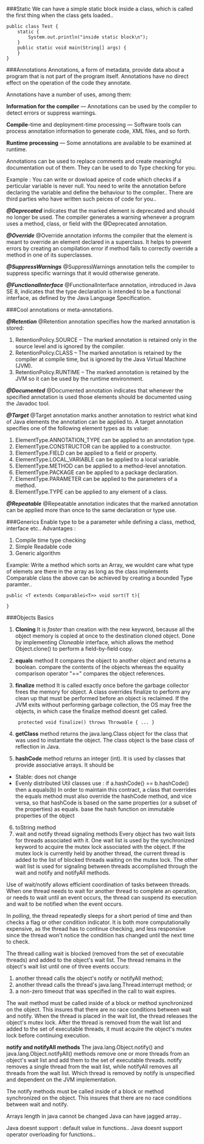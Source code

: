 ###Static 
We can have a simple static block inside a class, which is called the first thing when the class gets loaded.. 

    public class Test {
        static {
            System.out.println("inside static block\n");
        }
        public static void main(String[] args) {
        }
    }

###Annotations 
Annotations, a form of metadata, provide data about a program that is not part of the program itself. Annotations have no direct effect on the operation of the code they annotate.

Annotations have a number of uses, among them:

**Information for the compiler** — Annotations can be used by the compiler to detect errors or suppress warnings.

**Compile**-time and deployment-time processing — Software tools can process annotation information to generate code, XML files, and so forth.

**Runtime processing** — Some annotations are available to be examined at runtime.

Annotations can be used to replace comments and create meaningful documentation out of them. 
They can be used to do Type checking for you. 

Example : 
You can write or dowload  apeice of code which checks if a perticular variable is never null. 
You need to write the annotation before declaring the variable and define the behaviour to the compiler.. 
There are third parties who have written such peices of code for you.. 


**_@Deprecated_** indicates that the marked element is deprecated and should no longer be used. The compiler generates a warning whenever a program uses a method, class, or field with the @Deprecated annotation. 

**_@Override_** @Override annotation informs the compiler that the element is meant to override an element declared in a superclass. It helps to prevent errors by creating an compilation error if method fails to correctly override a method in one of its superclasses.

**_@SuppressWarnings_** @SuppressWarnings annotation tells the compiler to suppress specific warnings that it would otherwise generate.

**_@FunctionalInterface_** @FunctionalInterface annotation, introduced in Java SE 8, indicates that the type declaration is intended to be a functional interface, as defined by the Java Language Specification.


###Cool annotations or meta-annotations. 

**_@Retention_** @Retention annotation specifies how the marked annotation is stored:

1. RetentionPolicy.SOURCE – The marked annotation is  retained only in the source level and is ignored by the compiler.
2. RetentionPolicy.CLASS – The marked annotation is retained by the compiler at compile time, but is ignored by the Java Virtual Machine (JVM).
3. RetentionPolicy.RUNTIME – The marked annotation is retained by the JVM so it can be used by the runtime environment.

**_@Documented_** @Documented annotation indicates that whenever the specified annotation is used those elements should be documented using the Javadoc tool.

**_@Target_** @Target annotation marks another annotation to restrict what kind of Java elements the annotation can be applied to. A target annotation specifies one of the following element types as its value:

1. ElementType.ANNOTATION_TYPE can be applied to an annotation type.
2. ElementType.CONSTRUCTOR can be applied to a constructor.
3. ElementType.FIELD can be applied to a field or property.
4. ElementType.LOCAL_VARIABLE can be applied to a local variable.
5. ElementType.METHOD can be applied to a method-level annotation.
6. ElementType.PACKAGE can be applied to a package declaration.
7. ElementType.PARAMETER can be applied to the parameters of a method.
8. ElementType.TYPE can be applied to any element of a class.

**_@Repeatable_** @Repeatable annotation indicates that the marked annotation can be applied more than once to the same declaration or type use.


###Generics 
Enable type to be a parameter while defining a class, method, interface etc.. 
Advantages : 

1. Compile time type checking 
2. Simple Readable code 
3. Generic algorithm 

Example: Write a method which sorts an Array, we wouldnt care what type of elemets are there in the array as long as the class implements Comparable class 
the above can be achieved by creating a bounded Type paramter.. 
    
    public <T extends Comparablei<T>> void sort(T t){

    }



###Objects Basics 
1. **Cloning**
It is _faster_ than creation with the new keyword, because all the object memory is copied at once to the destination cloned object. Done by implementing *Cloneable* interface, which allows the method Object.clone() to perform a field-by-field copy.

2. **equals** method
It compares the object to another object and returns a boolean. 
compare the contents of the objects whereas the equality comparison operator "==" compares the object references. 

3. **finalize** method
It is called exactly once before the garbage collector frees the memory for object. 
A class overrides finalize to perform any clean up that must be performed before an object is reclaimed. 
If the JVM exits without performing garbage collection, the OS may free the objects, in which case the finalize method doesnt get called.

		protected void finalize() throws Throwable { ... }

4. **getClass** method
returns the java.lang.Class object for the class that was used to instantiate the object. 
The class object is the base class of reflection in Java. 

5. **hashCode** method
returns an integer (int). It is used by classes that provide associative arrays. 
It should be 
* Stable: does not change
* Evenly distributed
Util classes use : if a.hashCode() == b.hashCode() then a.equals(b)
In order to maintain this contract, a class that overrides the equals method must also override the hashCode method, and vice versa, so that hashCode is based on the same properties (or a subset of the properties) as equals.
base the hash function on immutable properties of the object

6. toString method
7. wait and notify thread signaling methods
Every object has two wait lists for threads associated with it. One wait list is used by the synchronized keyword to acquire the mutex lock associated with the object. If the mutex lock is currently held by another thread, the current thread is added to the list of blocked threads waiting on the mutex lock. The other wait list is used for signaling between threads accomplished through the wait and notify and notifyAll methods.

Use of wait/notify allows efficient coordination of tasks between threads. When one thread needs to wait for another thread to complete an operation, or needs to wait until an event occurs, the thread can suspend its execution and wait to be notified when the event occurs. 

In *polling*,  the thread repeatedly sleeps for a short period of time and then checks a flag or other condition indicator. It is both more computationally expensive, as the thread has to continue checking, and less responsive since the thread won't notice the condition has changed until the next time to check.

The thread calling wait is blocked (removed from the set of executable threads) and added to the object's wait list. The thread remains in the object's wait list until one of three events occurs:

1. another thread calls the object's notify or notifyAll method;
2. another thread calls the thread's java.lang.Thread.interrupt method; or
3. a non-zero timeout that was specified in the call to wait expires.

The wait method must be called inside of a block or method synchronized on the object. This insures that there are no race conditions between wait and notify. When the thread is placed in the wait list, the thread releases the object's mutex lock. After the thread is removed from the wait list and added to the set of executable threads, it must acquire the object's mutex lock before continuing execution.

**notify and notifyAll methods**
The java.lang.Object.notify() and java.lang.Object.notifyAll() methods remove one or more threads from an object's wait list and add them to the set of executable threads. notify removes a single thread from the wait list, while notifyAll removes all threads from the wait list. Which thread is removed by notify is unspecified and dependent on the JVM implementation.

The notify methods must be called inside of a block or method synchronized on the object. This insures that there are no race conditions between wait and notify.

Arrays length in java cannot be changed 
Java can have jagged array.. 


Java doesnt support : default value in functions.. 
Java doesnt support operator overloading for functions.. 



    